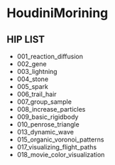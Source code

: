 # HoudiniMorining

## HIP LIST

- 001_reaction_diffusion
- 002_gene
- 003_lightning
- 004_stone
- 005_spark
- 006_trail_hair
- 007_group_sample
- 008_increase_particles
- 009_basic_rigidbody
- 010_penrose_triangle
- 013_dynamic_wave
- 015_organic_voronoi_patterns
- 017_visualizing_flight_paths
- 018_movie_color_visualization